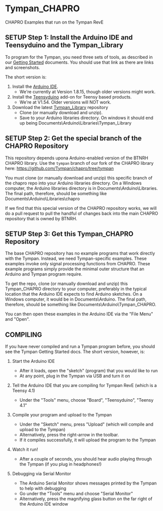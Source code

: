 # Tympan_CHAPRO
 CHAPRO Examples that run on the Tympan RevE

## SETUP Step 1: Install the Arduino IDE and Teensyduino and the Tympan_Library

To program for the Tympan, you need three sets of tools, as described in our [Getting Started](https://github.com/Tympan/Docs/wiki/Getting-Started-with-Tympan#install-software) documents.  You should use that link as there are links and screenshots.

The short version is:
1) Install the [Arduino IDE](https://www.arduino.cc/en/software).  
    * We're currently at Version 1.8.15, though older versions might work.
3) Install the [Teensyduino](https://www.pjrc.com/teensy/td_download.html) add-on for Teensy based products.
    * We're at V1.54.  Older versions will NOT work.
5) Download the latest [Tympan_Library](https://github.com/Tympan/Tympan_Library) repository
    * Clone (or manually download and unzip).
    * Save to your Arduino libraries directory.  On windows it should end up being Documents\Arduino\Libraries\Tympan_Library

## SETUP Step 2: Get the special branch of the CHAPRO Repository

This repository depends upona Arduino-enabled version of the BTNRH CHAPRO library.  Use the `tympan` branch of our fork of the CHAPRO library here: https://github.com/Tympan/chapro/tree/tympan

You must clone (or manually download and unzip) this specific branch of the chapro repo into your Arduino libraries directory.  On a Windows computer, the Arduino libraries directory is in Documents\Arduino\Libraries.  The final path, therefore, should be something like Documents\Arduino\Libraries\chapro

If we find that this special version of the CHAPRO repository works, we will do a pull request to pull the handful of changes back into the main CHAPRO repository that is owned by BTNRH.

## SETUP Step 3: Get this Tympan_CHAPRO Repository

The base CHAPRO repository has no example programs that work directly with the Tympan.  Instead, we need Tympan-specific examples.  These examples invoke only signal processing functions from CHAPRO.  These example programs simply provide the minimal outer structure that an Arduino and Tympan program require.

To get the repo, clone (or manually download and unzip) this Tympan_CHAPRO directory to your computer, preferably in the typical location that the Arduino IDE expects to find Arduino sketches.  On a Windows computer, it would be in Documents\Arduino.  The final path, therefore, should be something like Documents\Arduino\Tympan_CHAPRO.

You can then open these examples in the Arduino IDE via the "File Menu" and "Open".

## COMPILING

If you have never compiled and run a Tympan program before, you should see the Tympan Getting Started docs.  The short version, however, is:

1) Start the Arduino IDE
    * After it loads, open the "sketch" (program) that you would like to run
    * At any point, plug in the Tympan via USB and turn it on

2) Tell the Arduino IDE that you are compiling for Tympan RevE (which is a Teensy 4.1)
    * Under the "Tools" menu, choose "Board", "Teensyduino", "Teensy 4.1"

3) Compile your program and upload to the Tympan
    * Under the "Sketch" menu, press "Upload" (which will compile and upload to the Tympan)
    * Alternatively, press the right-arrow in the toolbar.
    * If it compiles successfully, it will upload the program to the Tympan

4) Watch it run!
    * After a couple of seconds, you should hear audio playing through the Tympan (if you plug in headphones!)

5) Debugging via Serial Monitor
    * The Arduino Serial Monitor shows messages printed by the Tympan to help with debugging
    * Go under the "Tools" menu and choose "Serial Monitor"
    * Alternatively, press the magnifying glass button on the far right of the Arduino IDE window






